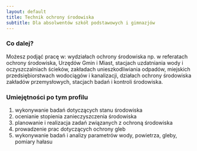 ```yaml
---
layout: default
title: Technik ochrony środowiska
subtitle: Dla absolwentów szkół podstawowych i gimnazjów
---
```


### Co dalej?
Możesz podjąć pracę w: wydziałach ochrony środowiska np. w referatach ochrony środowiska, Urzędów Gmin i Miast, stacjach uzdatniania wody i oczyszczalniach ścieków, zakładach unieszkodliwiania odpadów, miejskich przedsiębiorstwach wodociągów i kanalizacji, działach ochrony środowiska zakładów przemysłowych, stacjach badań i kontroli środowiska.

### Umiejętności po tym profilu
1. wykonywanie badań dotyczących stanu
środowiska
2. ocenianie stopienia zanieczyszczenia środowiska
3. planowanie i realizacja zadań związanych z ochroną środowiska
4. prowadzenie prac dotyczących ochrony gleb
5. wykonywanie badań i analizy parametrów wody, powietrza, gleby, pomiary hałasu
